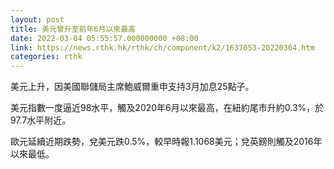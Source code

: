 ```yaml
---
layout: post
title: 美元曾升至前年6月以來最高
date: 2022-03-04 05:55:57.000000000 +08:00
link: https://news.rthk.hk/rthk/ch/component/k2/1637053-20220304.htm
categories: rthk
---
```


美元上升，因美國聯儲局主席鮑威爾重申支持3月加息25點子。

美元指數一度逼近98水平，觸及2020年6月以來最高，在紐約尾市升約0.3%，於97.7水平附近。

歐元延續近期跌勢，兌美元跌0.5%，較早時報1.1068美元；兌英鎊則觸及2016年以來最低。
